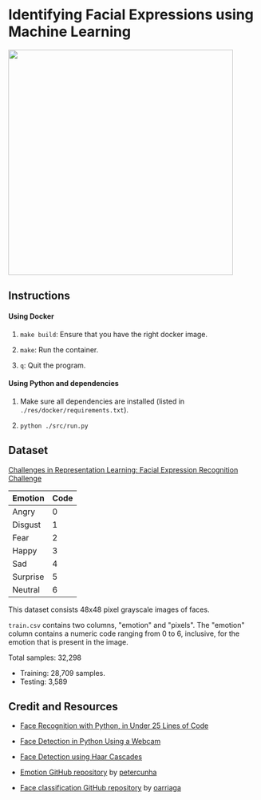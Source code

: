 # Identifying Facial Expressions using Machine Learning

<img src="./res/img/sample.png" width=450>

## Instructions

#### Using Docker

1. `make build`: Ensure that you have the right docker image.

2. `make`: Run the container.

3. `q`: Quit the program.

#### Using Python and dependencies

1. Make sure all dependencies are installed (listed in `./res/docker/requirements.txt`).

2. `python ./src/run.py`

## Dataset

[Challenges in Representation Learning: Facial Expression Recognition Challenge](https://www.kaggle.com/c/challenges-in-representation-learning-facial-expression-recognition-challenge/data)

| Emotion  | Code |
|----------|------|
| Angry    | 0    |
| Disgust  | 1    |
| Fear     | 2    |
| Happy    | 3    |
| Sad      | 4    |
| Surprise | 5    |
| Neutral  | 6    |

This dataset consists 48x48 pixel grayscale images of faces.

`train.csv` contains two columns, "emotion" and "pixels". The "emotion" column contains a numeric code ranging from 0 to 6, inclusive, for the emotion that is present in the image.

Total samples: 32,298
* Training: 28,709 samples.
* Testing: 3,589

## Credit and Resources

* [Face Recognition with Python, in Under 25 Lines of Code](
https://realpython.com/face-recognition-with-python/)

* [Face Detection in Python Using a Webcam](https://realpython.com/face-detection-in-python-using-a-webcam/)

* [Face Detection using Haar Cascades
](https://opencv-python-tutroals.readthedocs.io/en/latest/py_tutorials/py_objdetect/py_face_detection/py_face_detection.html)

* [Emotion GitHub repository](https://github.com/petercunha/Emotion) by [petercunha](https://github.com/petercunha)

* [Face classification GitHub repository](https://github.com/oarriaga/face_classification) by [oarriaga](https://github.com/oarriaga)